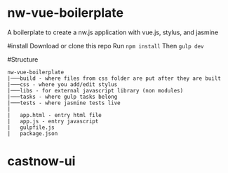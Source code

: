 # nw-vue-boilerplate
A boilerplate to create a nw.js application with vue.js, stylus, and jasmine

#install
Download or clone this repo
Run `npm install`
Then `gulp dev`

#Structure
```
nw-vue-boilerplate
|───build - where files from css folder are put after they are built
|───css	- where you add/edit stylus
|───libs - for external javascript library (non modules)
|───tasks - where gulp tasks belong
|───tests - where jasmine tests live
|
|	app.html - entry html file
|	app.js - entry javascript
|	gulpfile.js
|	package.json
```
# castnow-ui
